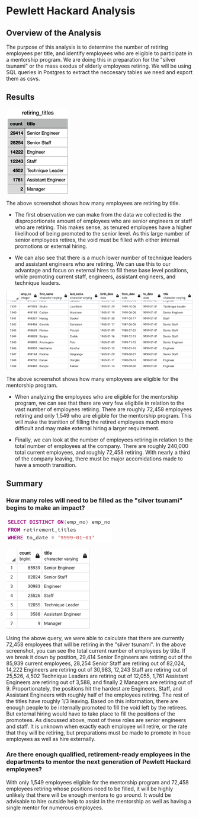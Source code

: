 # Pewlett Hackard Analysis

## Overview of the Analysis

The purpose of this analysis is to determine the number of retiring employees per title, and identify employees who are eligible to participate in a mentorship program. We are doing this in preparation for the "silver tsunami" or the mass exodus of elderly employees retiring. We will be using SQL queries in Postgres to extract the neccesary tables we need and export them as csvs.

## Results

![Retiring Titles](Resources/retiring_titles.png)

The above screenshot shows how many employees are retiring by title.

- The first observation we can make from the data we collected is the disproportionate amount of employees who are senior engineers or staff who are retiring. This makes sense, as tenured employees have a higher likelihood of being promoted to the senior level. As this large number of senior employees retires, the void must be filled with either internal promotions or external hiring.

- We can also see that there is a much lower number of technique leaders and assistant engineers who are retiring. We can use this to our advantage and focus on external hires to fill these base level positions, while promoting current staff, engineers, assistant engineers, and technique leaders.

![Mentorship Eligibility](Resources/mentorship_eligibility.png)

The above screenshot shows how many employees are eligible for the mentorship program.

- When analyzing the employees who are eligible for the mentorship program, we can see that there are very few eligibile in relation to the vast number of employees retiring. There are roughly 72,458 employees retiring and only 1,549 who are eligible for the mentorship program. This will make the tranition of filling the retired employees much more difficult and may make external hiring a larger requirement.

- Finally, we can look at the number of employees retiring in relation to the total number of employees at the company. There are roughly 240,000 total current employees, and roughly 72,458 retiring. With nearly a third of the company leaving, there must be major accomidations made to have a smooth transition.

## Summary

### How many roles will need to be filled as the "silver tsunami" begins to make an impact?

![Total Retirement](Resources/total_retirement.png)

![Current Employees Title Count](Resources/current_emp_titles.png)

Using the above query, we were able to calculate that there are currently 72,458 employees that will be retiring in the "silver tsunami". In the above screenshot, you can see the total current number of employees by title. If we break it down by position, 29,414 Senior Engineers are retiring out of the 85,939 current employees, 28,254 Senior Staff are retiring out of 82,024, 14,222 Engineers are retiring out of 30,983, 12,243 Staff are retiring out of 25,526, 4,502 Technique Leaders are retiring out of 12,055, 1,761 Assistant Engineers are retiring out of 3,588, and finally 2 Managers are retiring out of 9. Proportionately, the positions hit the hardest are Engineers, Staff, and Assistant Engineers with roughly half of the employees retiring. The rest of the titles have roughly 1/3 leaving. Based on this information, there are enough people to be internally promoted to fill the void left by the retirees. But external hiring would have to take place to fill the positions of the promotees. As discussed above, most of these roles are senior engineers and staff. It is unknown when exactly each employee will retire, or the rate that they will be retiring, but preparations must be made to promote in houe employees as well as hire externally.


### Are there enough qualified, retirement-ready employees in the departments to mentor the next generation of Pewlett Hackard employees?

With only 1,549 employees eligible for the mentorship program and 72,458 employees retiring whose positions need to be filled, it will be highly unlikely that there will be enough mentors to go around. It would be advisable to hire outside help to assist in the mentorship as well as having a single mentor for numerous employees.